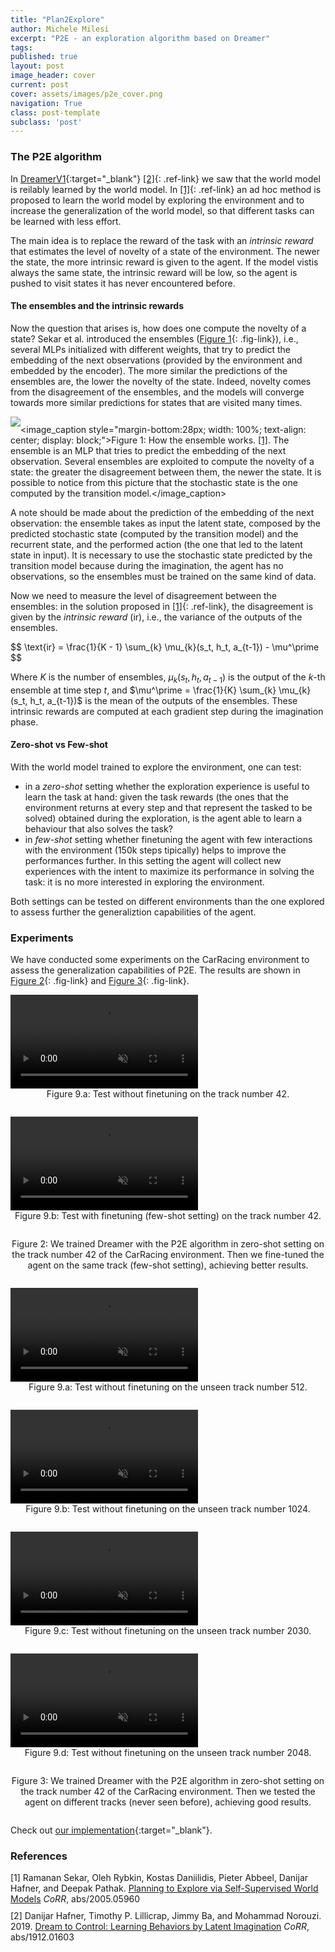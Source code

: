 ```yaml
---
title: "Plan2Explore"
author: Michele Milesi
excerpt: "P2E - an exploration algorithm based on Dreamer"
tags:
published: true
layout: post
image_header: cover
current: post
cover: assets/images/p2e_cover.png
navigation: True
class: post-template
subclass: 'post'
---
```


### The P2E algorithm
In [DreamerV1]({{site.baseurl}}/2023/06/16/dreamer_v1.html){:target="_blank"} [[2]](#ref-2){: .ref-link} we saw that the world model is reilably learned by the world model. In [[1]](#ref-1){: .ref-link} an ad hoc method is proposed to learn the world model by exploring the environment and to increase the generalization of the world model, so that different tasks can be learned with less effort.

The main idea is to replace the reward of the task with an *intrinsic reward* that estimates the level of novelty of a state of the environment. The newer the state, the more intrinsic reward is given to the agent. If the model vistis always the same state, the intrinsic reward will be low, so the agent is pushed to visit states it has never encountered before.

#### The ensembles and the intrinsic rewards
Now the question that arises is, how does one compute the novelty of a state? Sekar et al. introduced the ensembles ([Figure 1](#fig-ens){: .fig-link}), i.e., several MLPs initialized with different weights, that try to predict the embedding of the next observations (provided by the environment and embedded by the encoder). The more similar the predictions of the ensembles are, the lower the novelty of the state. Indeed, novelty comes from the disagreement of the ensembles, and the models will converge towards more similar predictions for states that are visited many times.

<img id="fig-ens" src="{{site.baseurl}}/assets/images/p2e/ensemble.png" style="margin-bottom: 10px; max-width: 300px;" /><image_caption style="margin-bottom:28px; width: 100%; text-align: center; display: block;">Figure 1: How the ensemble works. <a href="#ref-1" class="ref-link">[1]</a>. The ensemble is an MLP that tries to predict the embedding of the next observation. Several ensembles are exploited to compute the novelty of a state: the greater the disagreement between them, the newer the state. It is possible to notice from this picture that the stochastic state is the one computed by the transition model.</image_caption>

A note should be made about the prediction of the embedding of the next observation: the ensemble takes as input the latent state, composed by the predicted stochastic state (computed by the transition model) and the recurrent state, and the performed action (the one that led to the latent state in input). It is necessary to use the stochastic state predicted by the transition model because during the imagination, the agent has no observations, so the ensembles must be trained on the same kind of data.

Now we need to measure the level of disagreement between the ensembles: in the solution proposed in [[1]](#ref-1){: .ref-link}, the disagreement is given by the *intrinsic reward* ($\text{ir}$), i.e., the variance of the outputs of the ensembles.

<div class="formula-wrapper">
    $$ \text{ir} = \frac{1}{K - 1} \sum_{k} \mu_{k}(s_t, h_t, a_{t-1}) - \mu^\prime $$
</div>

Where $K$ is the number of ensembles, $\mu_{k}(s_t, h_t, a_{t-1})$ is the output of the $k$-th ensemble at time step $t$, and $\mu^\prime = \frac{1}{K} \sum_{k} \mu_{k}(s_t, h_t, a_{t-1})$ is the mean of the outputs of the ensembles.
These intrinsic rewards are computed at each gradient step during the imagination phase.

#### Zero-shot vs Few-shot

With the world model trained to explore the environment, one can test:

* in a *zero-shot* setting whether the exploration experience is useful to learn the task at hand: given the task rewards (the ones that the environment returns at every step and that represent the tasked to be solved) obtained during the exploration, is the agent able to learn a behaviour that also solves the task?
* in *few-shot* setting whether finetuning the agent with few interactions with the environment (150k steps tipically) helps to improve the performances further. In this setting the agent will collect new experiences with the intent to maximize its performance in solving the task: it is no more interested in exploring the environment.

Both settings can be tested on different environments than the one explored to assess further the generaliztion capabilities of the agent.

### Experiments

We have conducted some experiments on the CarRacing environment to assess the generalization capabilities of P2E. The results are shown in [Figure 2](#fig-few){: .fig-link} and [Figure 3](#fig-zero){: .fig-link}.

<div class="blog-img-wrapper video" id="fig-few" style="margin-bottom: 10px;">
    <div class="video-wrapper">
        <video muted autoplay loop controls>
            <source src="/assets/videos/p2e/zero-shot-42.mp4" type="video/mp4" />
        </video><image_caption style="margin-bottom:28px; width: 100%; text-align: center; display: block;">Figure 9.a: Test without finetuning on the track number 42.</image_caption>
    </div>
    <div class="video-wrapper">
        <video muted autoplay loop controls>
            <source src="/assets/videos/p2e/few-shot-42.mp4" type="video/mp4" />
        </video><image_caption style="margin-bottom:28px; width: 100%; text-align: center; display: block;">Figure 9.b: Test with finetuning (few-shot setting) on the track number 42.</image_caption>
    </div>
</div><image_caption style="margin-bottom:28px; width: 100%; text-align: center; display: block;">Figure 2: We trained Dreamer with the P2E algorithm in zero-shot setting on the track number 42 of the CarRacing environment. Then we fine-tuned the agent on the same track (few-shot setting), achieving better results. </image_caption>

<div class="blog-img-wrapper video" id="fig-zero" style="margin-bottom: 10px;">
    <div class="video-wrapper">
        <video muted autoplay loop controls>
            <source src="/assets/videos/p2e/zero-shot-512.mp4" type="video/mp4" />
        </video><image_caption style="margin-bottom:28px; width: 100%; text-align: center; display: block;">Figure 9.a: Test without finetuning on the unseen track number 512.</image_caption>
    </div>
    <div class="video-wrapper">
        <video muted autoplay loop controls>
            <source src="/assets/videos/p2e/zero-shot-1024.mp4" type="video/mp4" />
        </video><image_caption style="margin-bottom:28px; width: 100%; text-align: center; display: block;">Figure 9.b: Test without finetuning on the unseen track number 1024.</image_caption>
    </div>
    <div class="video-wrapper">
        <video muted autoplay loop controls>
            <source src="/assets/videos/p2e/zero-shot-2030.mp4" type="video/mp4" />
        </video><image_caption style="margin-bottom:28px; width: 100%; text-align: center; display: block;">Figure 9.c: Test without finetuning on the unseen track number 2030.</image_caption>
    </div>
    <div class="video-wrapper">
        <video muted autoplay loop controls>
            <source src="/assets/videos/p2e/zero-shot-2048.mp4" type="video/mp4" />
        </video>
        <image_caption style="margin-bottom:28px; width: 100%; text-align: center; display: block;">Figure 9.d: Test without finetuning on the unseen track number 2048.</image_caption>
    </div>
</div><image_caption style="margin-bottom:28px; width: 100%; text-align: center; display: block;">Figure 3: We trained Dreamer with the P2E algorithm in zero-shot setting on the track number 42 of the CarRacing environment. Then we tested the agent on different tracks (never seen before), achieving good results.</image_caption>

Check out [our implementation](https://github.com/Eclectic-Sheep/sheeprl){:target="_blank"}.

### References
<div id="ref-1" class="ref" style="margin-bottom: 10px">[1] Ramanan Sekar, Oleh Rybkin, Kostas Daniilidis, Pieter Abbeel, Danijar Hafner, and Deepak Pathak. <a target="_blank" href="https://arxiv.org/abs/2005.05960">Planning to Explore via Self-Supervised World Models</a> <i>CoRR</i>, abs/2005.05960</div>

<div id="ref-2" class="ref" style="margin-bottom: 10px">[2] Danijar Hafner, Timothy P. Lillicrap, Jimmy Ba, and
Mohammad Norouzi. 2019. <a target="_blank" href="https://arxiv.org/abs/1912.01603">Dream to Control: Learning Behaviors by Latent Imagination</a> <i>CoRR</i>, abs/1912.01603</div>